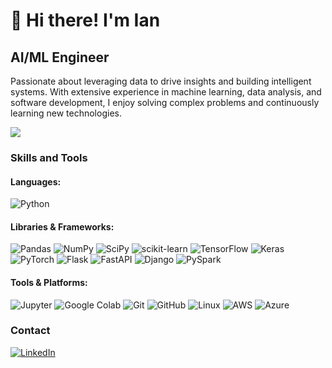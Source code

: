 # 👋 Hi there! I'm Ian
## AI/ML Engineer

Passionate about leveraging data to drive insights and building intelligent systems. With extensive experience in machine learning, data analysis, and software development, I enjoy solving complex problems and continuously learning new technologies.

<a href="http://www.github.com/SirIan71"><img src="https://github-readme-streak-stats.herokuapp.com/?user=SirIan71&stroke=ffffff&background=1c1917&ring=10b981&fire=10b981&currStreakNum=ffffff&currStreakLabel=10b981&sideNums=ffffff&sideLabels=ffffff&dates=ffffff&hide_border=true" /></a>

### Skills and Tools
#### Languages:
![Python](https://img.shields.io/badge/Python-3776AB?style=for-the-badge&logo=python&logoColor=white)

#### Libraries & Frameworks:
![Pandas](https://img.shields.io/badge/pandas-150458?style=for-the-badge&logo=pandas&logoColor=white)
![NumPy](https://img.shields.io/badge/numpy-013243?style=for-the-badge&logo=numpy&logoColor=white)
![SciPy](https://img.shields.io/badge/SciPy-8CAAE6?style=for-the-badge&logo=scipy&logoColor=white)
![scikit-learn](https://img.shields.io/badge/scikit--learn-F7931E?style=for-the-badge&logo=scikit-learn&logoColor=white)
![TensorFlow](https://img.shields.io/badge/TensorFlow-FF6F00?style=for-the-badge&logo=TensorFlow&logoColor=white)
![Keras](https://img.shields.io/badge/Keras-D00000?style=for-the-badge&logo=Keras&logoColor=white)
![PyTorch](https://img.shields.io/badge/PyTorch-EE4C2C?style=for-the-badge&logo=PyTorch&logoColor=white)
![Flask](https://img.shields.io/badge/Flask-000000?style=for-the-badge&logo=flask&logoColor=white)
![FastAPI](https://img.shields.io/badge/FastAPI-009688?style=for-the-badge&logo=fastapi&logoColor=white)
![Django](https://img.shields.io/badge/Django-092E20?style=for-the-badge&logo=django&logoColor=white)
![PySpark](https://img.shields.io/badge/PySpark-E25A1C?style=for-the-badge&logo=apache-spark&logoColor=white)

#### Tools & Platforms:
![Jupyter](https://img.shields.io/badge/Jupyter-F37626?style=for-the-badge&logo=Jupyter&logoColor=white)
![Google Colab](https://img.shields.io/badge/Google%20Colab-F9AB00?style=for-the-badge&logo=google-colab&logoColor=white)
![Git](https://img.shields.io/badge/Git-F05032?style=for-the-badge&logo=git&logoColor=white)
![GitHub](https://img.shields.io/badge/GitHub-181717?style=for-the-badge&logo=github&logoColor=white)
![Linux](https://img.shields.io/badge/Linux-FCC624?style=for-the-badge&logo=linux&logoColor=black)
![AWS](https://img.shields.io/badge/Amazon%20AWS-232F3E?style=for-the-badge&logo=Amazon%20AWS&logoColor=white)
![Azure](https://img.shields.io/badge/Microsoft%20Azure-0078D4?style=for-the-badge&logo=Microsoft%20Azure&logoColor=white)

### Contact
[![LinkedIn](https://img.shields.io/badge/LinkedIn-0077B5?style=for-the-badge&logo=linkedin&logoColor=white)]([https://www.linkedin.com/in/ian-kibet-48407523b/)
